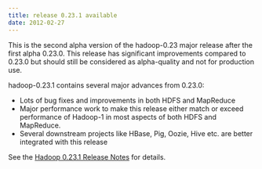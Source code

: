 ```yaml
---
title: release 0.23.1 available
date: 2012-02-27
---
```

<!---
  Licensed under the Apache License, Version 2.0 (the "License");
  you may not use this file except in compliance with the License.
  You may obtain a copy of the License at

   https://www.apache.org/licenses/LICENSE-2.0

  Unless required by applicable law or agreed to in writing, software
  distributed under the License is distributed on an "AS IS" BASIS,
  WITHOUT WARRANTIES OR CONDITIONS OF ANY KIND, either express or implied.
  See the License for the specific language governing permissions and
  limitations under the License. See accompanying LICENSE file.
-->

This is the second alpha version of the hadoop-0.23 major release after
the first alpha 0.23.0. This release has significant improvements
compared to 0.23.0 but should still be considered as alpha-quality and
not for production use.

hadoop-0.23.1 contains several major advances from 0.23.0:

-   Lots of bug fixes and improvements in both HDFS and MapReduce
-   Major performance work to make this release either match or exceed
performance of Hadoop-1 in most aspects of both HDFS and MapReduce.
-   Several downstream projects like HBase, Pig, Oozie, Hive etc. are
better integrated with this release

See the [Hadoop 0.23.1 Release
Notes](https://hadoop.apache.org/docs/r0.23.1/hadoop-project-dist/hadoop-common/releasenotes.html)
for details.

